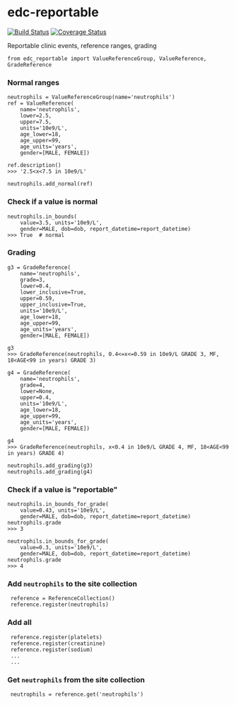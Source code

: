 # edc-reportable

[![Build Status](https://travis-ci.org/botswana-harvard/edc-reportable.svg?branch=develop)](https://travis-ci.org/botswana-harvard/edc-reportable) [![Coverage Status](https://coveralls.io/repos/github/botswana-harvard/edc-reportable/badge.svg?branch=develop)](https://coveralls.io/github/botswana-harvard/edc-reportable?branch=develop)

Reportable clinic events, reference ranges, grading


    from edc_reportable import ValueReferenceGroup, ValueReference, GradeReference

### Normal ranges

    neutrophils = ValueReferenceGroup(name='neutrophils')
    ref = ValueReference(
        name='neutrophils',
        lower=2.5,
        upper=7.5,
        units='10e9/L',
        age_lower=18,
        age_upper=99,
        age_units='years',
        gender=[MALE, FEMALE])
    
    ref.description()
    >>> '2.5<x<7.5 in 10e9/L'
    
    neutrophils.add_normal(ref)
    
### Check if a value is normal

    neutrophils.in_bounds(
        value=3.5, units='10e9/L',
        gender=MALE, dob=dob, report_datetime=report_datetime)
    >>> True  # normal

### Grading

    g3 = GradeReference(
        name='neutrophils',
        grade=3,
        lower=0.4,
        lower_inclusive=True,
        upper=0.59,
        upper_inclusive=True,
        units='10e9/L',
        age_lower=18,
        age_upper=99,
        age_units='years',
        gender=[MALE, FEMALE])

    g3
    >>> GradeReference(neutrophils, 0.4<=x<=0.59 in 10e9/L GRADE 3, MF, 18<AGE<99 in years) GRADE 3)

    g4 = GradeReference(
        name='neutrophils',
        grade=4,
        lower=None,
        upper=0.4,
        units='10e9/L',
        age_lower=18,
        age_upper=99,
        age_units='years',
        gender=[MALE, FEMALE])

    g4
    >>> GradeReference(neutrophils, x<0.4 in 10e9/L GRADE 4, MF, 18<AGE<99 in years) GRADE 4)

    neutrophils.add_grading(g3)
    neutrophils.add_grading(g4)

### Check if a value is "reportable"

    neutrophils.in_bounds_for_grade(
        value=0.43, units='10e9/L',
        gender=MALE, dob=dob, report_datetime=report_datetime)
    neutrophils.grade
    >>> 3

    neutrophils.in_bounds_for_grade(
        value=0.3, units='10e9/L',
        gender=MALE, dob=dob, report_datetime=report_datetime)
    neutrophils.grade
    >>> 4

### Add `neutrophils` to the site collection
 
     reference = ReferenceCollection()
     reference.register(neutrophils)

### Add all
     
     reference.register(platelets)
     reference.register(creatinine)
     reference.register(sodium)
     ...
     ...
 
### Get `neutrophils` from the site collection
 
     neutrophils = reference.get('neutrophils')
 